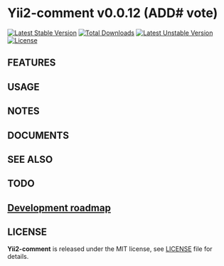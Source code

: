 # Yii2-comment v0.0.12 (ADD# vote)

[![Latest Stable Version](https://poser.pugx.org/yongtiger/yii2-comment/v/stable)](https://packagist.org/packages/yongtiger/yii2-comment)
[![Total Downloads](https://poser.pugx.org/yongtiger/yii2-comment/downloads)](https://packagist.org/packages/yongtiger/yii2-comment) 
[![Latest Unstable Version](https://poser.pugx.org/yongtiger/yii2-comment/v/unstable)](https://packagist.org/packages/yongtiger/yii2-comment)
[![License](https://poser.pugx.org/yongtiger/yii2-comment/license)](https://packagist.org/packages/yongtiger/yii2-comment)


## FEATURES


## USAGE


## NOTES


## DOCUMENTS


## SEE ALSO


## TODO


## [Development roadmap](docs/development-roadmap.md)


## LICENSE 
**Yii2-comment** is released under the MIT license, see [LICENSE](https://opensource.org/licenses/MIT) file for details.
